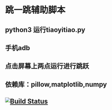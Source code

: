 # 跳一跳辅助脚本
## python3 运行tiaoyitiao.py
## 手机adb
## 点击屏幕上两点运行进行跳跃
## 依赖库：pillow,matplotlib,numpy
## [![Build Status](https://travis-ci.org/wqhqq1/jump-and-jump.svg?branch=master)](https://travis-ci.org/wqhqq1/jump-and-jump)
